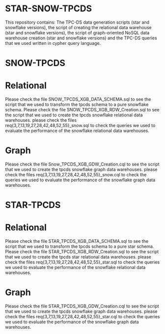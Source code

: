 # STAR-SNOW-TPCDS
This repository contains:  The TPC-DS data generation scripts (star and snowflake versions), the script of creating the relational data warehouse (star and snowflake versions), the  script of graph-oriented NoSQL data warehouse creation (star and snowflake versions) and the TPC-DS queries that we used written in cypher query language.
# SNOW-TPCDS

# Relational
Please check the file SNOW_TPCDS_XGB_DATA_SCHEMA.sql to see the script that we used to transform the tpcds schema to a pure snowflake schema. 
Please check the file SNOW_TPCDS_XGB_RDW_Creation.sql to see the script that we used to create the tpcds snowflake relational data warehouses. 
please check the files req{3,7,13,19,27,28,42,48,52,55}_snow.sql to check the queries we used to evaluate the performance of the snowflake relational data warehouses. 
# Graph
Please check the file Snow_TPCDS_XGB_GDW_Creation.cql to see the script that we used to create the tpcds snowflake graph data warehouses. 
please check the files req{3,7,13,19,27,28,42,48,52,55}_snow.cql to check the queries we used to evaluate the performance of the snowflake graph data warehouses. 

# STAR-TPCDS

# Relational
Please check the file STAR_TPCDS_XGB_DATA_SCHEMA.sql to see the script that we used to transform the tpcds schema to a pure star schema. 
Please check the file STAR_TPCDS_XGB_RDW_Creation.sql to see the script that we used to create the tpcds star relational data warehouses. 
please check the files req{3,7,13,19,27,28,42,48,52,55}_star.sql to check the queries we used to evaluate the performance of the snowflake relational data warehouses. 
# Graph
Please check the file STAR_TPCDS_XGB_GDW_Creation.cql to see the script that we used to create the tpcds snowflake graph data warehouses. 
please check the files req{3,7,13,19,27,28,42,48,52,55}_star.cql to check the queries we used to evaluate the performance of the snowflake graph data warehouses. 

